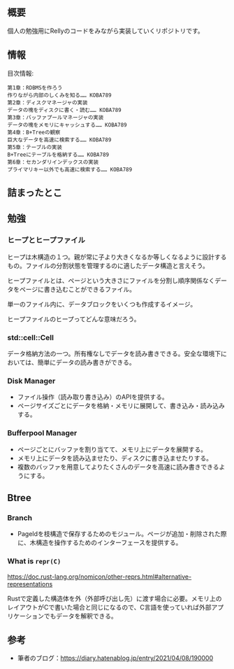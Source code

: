 ## 概要

個人の勉強用にRellyのコードをみながら実装していくリポジトリです。

## 情報

目次情報:

```
第1章：RDBMSを作ろう
作りながら内部のしくみを知る…… KOBA789
第2章：ディスクマネージャの実装
データの塊をディスクに書く・読む…… KOBA789
第3章：バッファプールマネージャの実装
データの塊をメモリにキャッシュする…… KOBA789
第4章：B+Treeの観察
巨大なデータを高速に検索する…… KOBA789
第5章：テーブルの実装
B+Treeにテーブルを格納する…… KOBA789
第6章：セカンダリインデックスの実装
プライマリキー以外でも高速に検索する…… KOBA789
```

## 詰まったとこ

## 勉強

### ヒープとヒープファイル

ヒープは木構造の１つ。親が常に子より大きくなるか等しくなるように設計するもの。ファイルの分割状態を管理するのに適したデータ構造と言えそう。

ヒープファイルとは、ページという大きさにファイルを分割し順序関係なくデータをページに書き込むことができるファイル。

単一のファイル内に、データブロックをいくつも作成するイメージ。

ヒープファイルのヒープってどんな意味だろう。

### std::cell::Cell

データ格納方法の一つ。所有権なしでデータを読み書きできる。安全な環境下においては、簡単にデータの読み書きができる。

### Disk Manager

- ファイル操作（読み取り書き込み）のAPIを提供する。
- ページサイズごとにデータを格納・メモリに展開して、書き込み・読み込みする。

### Bufferpool Manager

- ページごとにバッファを割り当てて、メモリ上にデータを展開する。
- メモリ上にデータを読み込ませたり、ディスクに書き込ませたりする。
- 複数のバッファを用意してよりたくさんのデータを高速に読み書きできるようにする。

## Btree

### Branch

- PageIdを枝構造で保存するためのモジュール。ページが追加・削除された際に、木構造を操作するためのインターフェースを提供する。

### What is `repr(C)`

https://doc.rust-lang.org/nomicon/other-reprs.html#alternative-representations

Rustで定義した構造体を外（外部呼び出し先）に渡す場合に必要。メモリ上のレイアウトがCで書いた場合と同じになるので、C言語を使っていれば外部アプリケーションでもデータを解釈できる。

## 参考

- 筆者のブログ：https://diary.hatenablog.jp/entry/2021/04/08/190000
